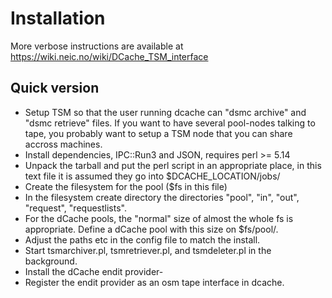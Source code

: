 # Installation

More verbose instructions are available at
https://wiki.neic.no/wiki/DCache_TSM_interface

## Quick version

*  Setup TSM so that the user running dcache can "dsmc archive" and "dsmc
   retrieve" files. If you want to have several pool-nodes talking to tape,
   you probably want to setup a TSM node that you can share accross machines.
*  Install dependencies, IPC::Run3 and JSON, requires perl >= 5.14
*  Unpack the tarball and put the perl script in an appropriate place,
   in this text file it is assumed they go into $DCACHE_LOCATION/jobs/
*  Create the filesystem for the pool ($fs in this file)
*  In the filesystem create directory the directories "pool", "in", "out",
   "request", "requestlists".
*  For the dCache pools, the "normal" size of almost the whole fs is appropriate.
   Define a dCache pool with this size on $fs/pool/.
*  Adjust the paths etc in the config file to match the install.
*  Start tsmarchiver.pl, tsmretriever.pl, and tsmdeleter.pl in the background.
*  Install the dCache endit provider-
*  Register the endit provider as an osm tape interface in dcache.
